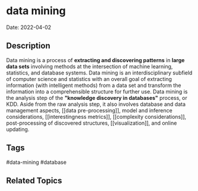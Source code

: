 # data mining

Date: 2022-04-02

## Description
Data mining is a process of **extracting and discovering patterns** in **large data sets** involving methods at the intersection of machine learning, statistics, and database systems. Data mining is an interdisciplinary subfield of computer science and statistics with an overall goal of extracting information (with intelligent methods) from a data set and transform the information into a comprehensible structure for further use. Data mining is the analysis step of the **"knowledge discovery in databases"** process, or KDD. Aside from the raw analysis step, it also involves database and data management aspects, [[data pre-processing]], model and inference considerations, [[interestingness metrics]], [[complexity considerations]], post-processing of discovered structures, [[visualization]], and online updating. 

## Tags
#data-mining #database

## Related Topics